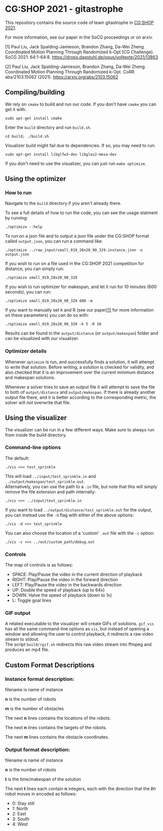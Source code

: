 # CG:SHOP 2021 - gitastrophe

This repository contains the source code of team gitastrophe in 
[CG:SHOP 2021](https://cgshop.ibr.cs.tu-bs.de/competition/cg-shop-2021/). 

For more information, see our paper in the SoCG proceedings or on arxiv.

<a id="1">[1]</a> 
Paul Liu, Jack Spalding-Jamieson, Brandon Zhang, Da-Wei Zheng. 
Coordinated Motion Planning Through Randomized k-Opt (CG Challenge). SoCG 2021: 64:1-64:8.
<a href="https://drops.dagstuhl.de/opus/volltexte/2021/13863">https://drops.dagstuhl.de/opus/volltexte/2021/13863</a>

<a id="2">[2]</a> 
Paul Liu, Jack Spalding-Jamieson, Brandon Zhang, Da-Wei Zheng. 
Coordinated Motion Planning Through Randomized k-Opt. CoRR abs/2103.15062 (2021).
<a href="https://arxiv.org/abs/2103.15062">https://arxiv.org/abs/2103.15062</a>

## Compiling/building

We rely on `cmake` to build and run our code. If you don't have `cmake` you can get it with:
```
sudo apt-get install cmake
```

Enter the `build` directory and run `build.sh`.
```
cd build; ./build.sh
```

Visualizer build might fail due to dependencies.
If so, you may need to run:
```
sudo apt-get install libglfw3-dev libgles2-mesa-dev
```

If you don't need to use the visualizer, you can just run `make optimize`.

## Using the optimizer 

### How to run

Navigate to the `build` directory if you aren't already there.

To see a full details of how to run the code, you can see the usage statment by running:
```
./optimize --help
```

To run on a json file and to output a json file under the CG:SHOP format called `output.json`, you can run a command like:
```
./optimize ../raw_input/small_019_20x20_90_329.instance.json -o output.json
```

If you wish to run on a file used in the CG:SHOP 2021 competition for distance, you can simply run:
```
./optimize small_019_20x20_90_329
```

If you wish to run optimizer for makespan, and let it run for 10 minutes (600 seconds), you can run:
```
./optimize small_019_20x20_90_329 600 -m
```

If you want to manually set k and R 
(see our paper[[1]](#1) for more information on these parameters)
you can do so with:
```
./optimize small_019_20x20_90_329 -k 5 -R 10
```

Results can be found in the `output/distance` (or `output/makespan`) folder and can be visualized with our visualizer.

### Optimizer details

Whenever `optimize` is run, and successfully finds a solution,
it will attempt to write that solution.
Before writing, a solution is checked for validity,
and also checked that it is an improvement over the current minimum distance and makespan solutions.

Whenever a solver tries to save an output file
it will attempt to save the file to both of `output/distance` and `output/makespan`.
If there is already another output file there, and it is better according to the corresponding metric,
the solver will _not_ overwrite that file.

## Using the visualizer
The visualizer can be run in a few different ways.
Make sure to always run from inside the build directory.  

### Command-line options
The default:
```
./vis <<< test_sprinkle
```
This will load `../input/test_sprinkle.in` and `../output/makespan/test_sprinkle.out`.  
Alternatively, you can use the path to a `.in` file, but note that this will simply remove the file extension and path internally:
```
./vis <<< ../input/test_sprinkle.in
```
If you want to load `../output/distance/test_sprinkle.out` for the output, you can instead use the `-d` flag with either of the above options:
```
./vis -d <<< test_sprinkle
```
You can also choose the location of a 'custom' `.out` file with the `-c` option:
```
./vis -c <<< ../out/custom_path/debug.out
```

### Controls
The map of controls is as follows:
- SPACE: Play/Pause the video in the current direction of playback
- RIGHT: Play/Pause the video in the forward direction
- LEFT: Play/Pause the video in the backwards direction
- UP: Double the speed of playback (up to 64x)
- DOWN: Halve the speed of playback (down to 1x)
- L: Toggle goal lines

### GIF output
A related executable to the visualizer will create GIFs of solutions.
`gif_vis` has all the same command-line options as `vis`, but instead of opening a window
and allowing the user to control playback,
it redirects a raw video stream to stdout.  
The script `build/rgif.sh` redirects this raw video stream into ffmpeg and produces an mp4 file.

## Custom Format Descriptions

### Instance format description:

filename is name of instance

**n** is the number of robots

**m** is the number of obstacles

The next **n** lines contains the locations of the robots.

The next **n** lines contains the targets of the robots.

The next **m** lines contains the obstacle coordinates.

### Output format description:

filename is name of instance

**n** is the number of robots

**t** is the time/makespan of the solution

The next **t** lines each contain **n** integers, each with the direction that the **i**th robot moves in encoded as follows:

- 0: Stay still
- 1: North
- 2: East
- 3: South
- 4: West

